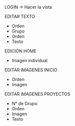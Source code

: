 LOGIN -> Hacer la vista

EDITAR TEXTO
- Orden
- Grupo
- Orden
- Texto

EDICIÓN HOME
- Imagen individual

EDITAR IMAGENES INICIO
- Orden
- Imagen

EDITAR IMAGENES PROYECTOS
- N° de Grupo
- Orden
- Imagen
- Texto
